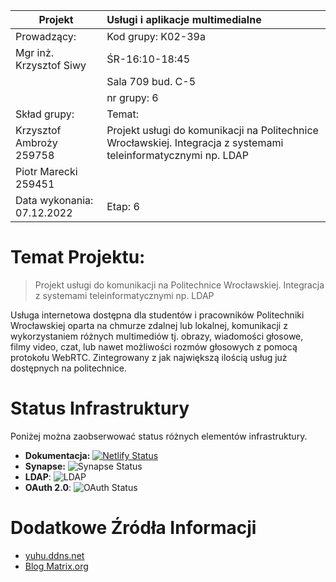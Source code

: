 
|Projekt                 |  Usługi i aplikacje multimedialne  |                            
|----------------------- | :-------------------- | 
|Prowadzący:             | Kod grupy:   K02-39a
|Mgr inż. Krzysztof Siwy | ŚR-16:10-18:45
|                        | Sala 709 bud. C-5
|                        | nr grupy: 6
|Skład grupy:            | Temat: 
|Krzysztof Ambroży 259758| Projekt usługi do komunikacji na Politechnice Wrocławskiej. Integracja z systemami teleinformatycznymi np. LDAP  |
|Piotr Marecki 259451    |      |
|Data wykonania: 07.12.2022 | Etap: 6
                         

# Temat Projektu:
> Projekt usługi do komunikacji na Politechnice Wrocławskiej. Integracja z systemami teleinformatycznymi np. LDAP

Usługa internetowa dostępna dla studentów i pracowników Politechniki Wrocławskiej oparta na chmurze zdalnej lub lokalnej, komunikacji z wykorzystaniem różnych multimediów tj. obrazy, wiadomości głosowe, filmy video, czat, lub nawet możliwości rozmów głosowych z pomocą protokołu WebRTC.
Zintegrowany z jak największą ilością usług już dostępnych na politechnice.

# Status Infrastruktury
Poniżej można zaobserwować status różnych elementów infrastruktury.

- **Dokumentacja:** [![Netlify Status](https://api.netlify.com/api/v1/badges/dc2f735b-a08b-4674-bf98-1c69a4b7ee95/deploy-status)](https://docs.pwr.ambrozy.xyz)
- **Synapse:** ![Synapse Status](https://img.shields.io/badge/Status-up-brightgreen?logo=matrix&style=plastic)
- **LDAP**: ![LDAP](https://img.shields.io/badge/Status-unimplemented-red?style=plastic)
- **OAuth 2.0**: ![OAuth Status](https://img.shields.io/badge/Status-unimplemented-red?style=plastic)



# Dodatkowe Źródła Informacji
- [yuhu.ddns.net](https://yuhu.ddns.net/en/services/regular/im/matrix/)
- [Blog Matrix.org](https://matrix.org/blog/posts)
